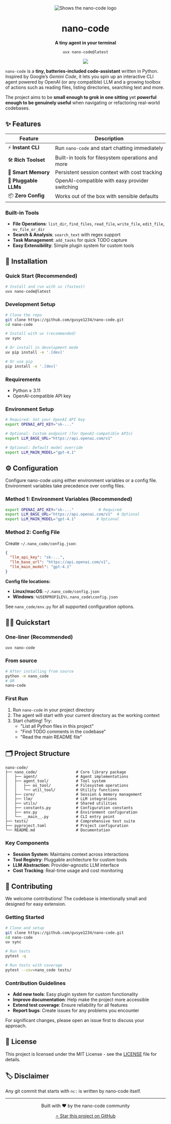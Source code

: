 <div align="center">
  <picture>
    <img alt="Shows the nano-code logo" src="./assets/logo.png">
  </picture>
  <h1>nano-code</h1>
	<p>
    <strong>
      A tiny agent in your terminal
    </strong>
  </p>
  <p>
    <code>uvx nano-code@latest</code>
  </p>
  <p>
    <a href="https://pypi.org/project/nano-code/">
      <img src="https://img.shields.io/pypi/v/nano-code.svg">
    </a>
  </p>
</div>







`nano-code` is a **tiny, batteries-included code-assistant** written in Python.  Inspired by Google’s *Gemini Code*, it lets you spin up an interactive CLI agent powered by OpenAI (or any compatible) LLM and a growing toolbox of actions such as reading files, listing directories, searching text and more.

The project aims to be **small enough to grok in one sitting** yet **powerful enough to be genuinely useful** when navigating or refactoring real-world codebases.



## ✨ Features

| Feature | Description |
|---------|-------------|
| ⚡ **Instant CLI** | Run `nano-code` and start chatting immediately |
| 🛠 **Rich Toolset** | Built-in tools for filesystem operations and more |
| 🧠 **Smart Memory** | Persistent session context with cost tracking |
| 🔌 **Pluggable LLMs** | OpenAI-compatible with easy provider switching |
| 📦 **Zero Config** | Works out of the box with sensible defaults |


### Built-in Tools
- **File Operations**: `list_dir`, `find_files`, `read_file`, `write_file`, `edit_file`, `mv_file_or_dir`
- **Search & Analysis**: `search_text` with regex support
- **Task Management**: `add_tasks` for quick TODO capture
- **Easy Extensibility**: Simple plugin system for custom tools

## 🚀 Installation

### Quick Start (Recommended)
```bash
# Install and run with uv (fastest)
uvx nano-code@latest
```

### Development Setup
```bash
# Clone the repo
git clone https://github.com/gusye1234/nano-code.git
cd nano-code

# Install with uv (recommended)
uv sync

# Or install in development mode
uv pip install -e '.[dev]'

# Or use pip
pip install -e '.[dev]'
```

### Requirements
- Python ≥ 3.11
- OpenAI-compatible API key

### Environment Setup
```bash
# Required: Set your OpenAI API key
export OPENAI_API_KEY="sk-..."

# Optional: Custom endpoint (for OpenAI-compatible APIs)
export LLM_BASE_URL="https://api.openai.com/v1"

# Optional: Default model override
export LLM_MAIN_MODEL="gpt-4.1"
```

## ⚙️ Configuration

Configure nano-code using either environment variables or a config file. Environment variables take precedence over config files.

### Method 1: Environment Variables (Recommended)
```bash
export OPENAI_API_KEY="sk-..."           # Required
export LLM_BASE_URL="https://api.openai.com/v1"  # Optional
export LLM_MAIN_MODEL="gpt-4.1"         # Optional
```

### Method 2: Config File
Create `~/.nano_code/config.json`:

```json
{
  "llm_api_key": "sk-...",
  "llm_base_url": "https://api.openai.com/v1",
  "llm_main_model": "gpt-4.1"
}
```

**Config file locations:**
- **Linux/macOS**: `~/.nano_code/config.json`
- **Windows**: `%USERPROFILE%\.nano_code\config.json`

See `nano_code/env.py` for all supported configuration options.

## 🏃‍♀️ Quickstart

### One-liner (Recommended)
```bash
uvx nano-code
```

### From source
```bash
# After installing from source
python -m nano_code
# OR
nano-code
```

### First Run
1. Run `nano-code` in your project directory
2. The agent will start with your current directory as the working context
3. Start chatting! Try:
   - "List all Python files in this project"
   - "Find TODO comments in the codebase"
   - "Read the main README file"

## 🗂 Project Structure

```
nano-code/
├── nano_code/                 # Core library package
│   ├── agent/                 # Agent implementations
│   ├── agent_tool/            # Tool system
│   │   ├── os_tool/           # Filesystem operations
│   │   └── util_tool/         # Utility functions
│   ├── core/                  # Session & memory management
│   ├── llm/                   # LLM integrations
│   ├── utils/                 # Shared utilities
│   ├── constants.py           # Configuration constants
│   ├── env.py                 # Environment configuration
│   └── __main__.py            # CLI entry point
├── tests/                     # Comprehensive test suite
├── pyproject.toml             # Project configuration
└── README.md                  # Documentation
```

### Key Components
- **Session System**: Maintains context across interactions
- **Tool Registry**: Pluggable architecture for custom tools
- **LLM Abstraction**: Provider-agnostic LLM interface
- **Cost Tracking**: Real-time usage and cost monitoring

## 🤝 Contributing

We welcome contributions! The codebase is intentionally small and designed for easy extension.

### Getting Started
```bash
# Clone and setup
git clone https://github.com/gusye1234/nano-code.git
cd nano-code
uv sync

# Run tests
pytest -q

# Run tests with coverage
pytest --cov=nano_code tests/
```

### Contribution Guidelines
- **Add new tools**: Easy plugin system for custom functionality
- **Improve documentation**: Help make the project more accessible
- **Extend test coverage**: Ensure reliability for all features
- **Report bugs**: Create issues for any problems you encounter

For significant changes, please open an issue first to discuss your approach.

## 📜 License

This project is licensed under the MIT License - see the [LICENSE](LICENSE) file for details.

## 🏷️ Disclaimer

Any git commit that starts with `nc:` is written by nano-code itself.

---

<div align="center">
  <p>
    Built with ❤️ by the nano-code community
  </p>
  <p>
    <a href="https://github.com/gusye1234/nano-code">⭐ Star this project on GitHub</a>
  </p>
</div>